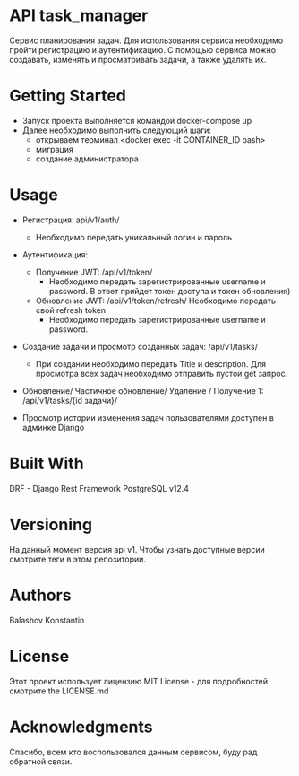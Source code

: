# API task_manager
Сервис планирования задач.
Для использования сервиса необходимо пройти регистрацию и аутентификацию.
С помощью сервиса можно создавать, изменять и просматривать задачи, а также удалять их.

# Getting Started
- Запуск проекта выполняется командой docker-compose up
- Далее необходимо выполнить следующий шаги:
    - открываем терминал <docker exec -it CONTAINER_ID bash>
    - миграция <python manage.py migrate>
    - создание администратора <python manage.py createsuperuser>
 
# Usage
- Регистрация: api/v1/auth/
    - Необходимо передать уникальный логин и пароль

- Аутентификация: 
    - Получение JWT: /api/v1/token/ 
        - Необходимо передать зарегистрированные username и password. В ответ прийдет токен доступа и токен обновления)
    - Обновление JWT: /api/v1/token/refresh/  Необходимо передать свой refresh token
        - Необходимо передать зарегистрированные username и password. 

- Создание задачи и просмотр созданных задач: /api/v1/tasks/
    - При создании необходимо передать Title и  description. Для просмотра всех задач необходимо отправить пустой get запрос.
    
- Обновление/ Частичное обновление/ Удаление / Получение 1: /api/v1/tasks/{id задачи}/


- Просмотр истории изменения задач пользователями доступен в админке Django


# Built With
DRF - Django Rest Framework
PostgreSQL v12.4

# Versioning
На данный момент версия api v1. Чтобы узнать доступные версии смотрите теги в этом репозитории.

# Authors
Balashov Konstantin

# License
Этот проект использует лицензию MIT License - для подробностей смотрите  the LICENSE.md 

# Acknowledgments
Спасибо, всем кто воспользовался данным сервисом, буду рад обратной связи.
